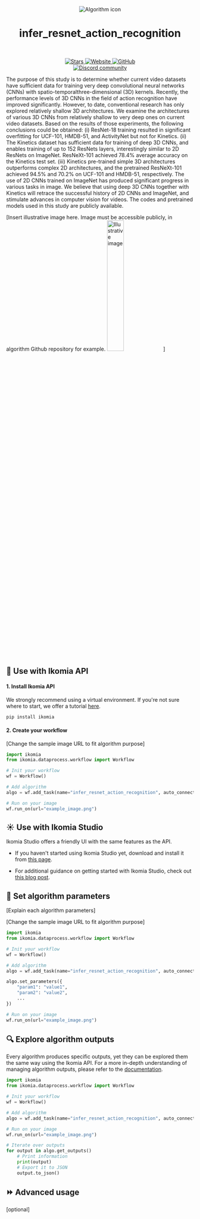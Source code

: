 <div align="center">
  <img src="https://raw.githubusercontent.com/Ikomia-hub/infer_resnet_action_recognition/main/icon/icon.png" alt="Algorithm icon">
  <h1 align="center">infer_resnet_action_recognition</h1>
</div>
<br />
<p align="center">
    <a href="https://github.com/Ikomia-hub/infer_resnet_action_recognition">
        <img alt="Stars" src="https://img.shields.io/github/stars/Ikomia-hub/infer_resnet_action_recognition">
    </a>
    <a href="https://app.ikomia.ai/hub/">
        <img alt="Website" src="https://img.shields.io/website/http/app.ikomia.ai/en.svg?down_color=red&down_message=offline&up_message=online">
    </a>
    <a href="https://github.com/Ikomia-hub/infer_resnet_action_recognition/blob/main/LICENSE.md">
        <img alt="GitHub" src="https://img.shields.io/github/license/Ikomia-hub/infer_resnet_action_recognition.svg?color=blue">
    </a>    
    <br>
    <a href="https://discord.com/invite/82Tnw9UGGc">
        <img alt="Discord community" src="https://img.shields.io/badge/Discord-white?style=social&logo=discord">
    </a> 
</p>

The purpose of this study is to determine whether current video datasets have sufficient data for training very deep convolutional neural networks (CNNs) with spatio-temporalthree-dimensional (3D) kernels. Recently, the performance levels of 3D CNNs in the field of action recognition have improved significantly. However, to date, conventional research has only explored relatively shallow  3D architectures. We examine the architectures of various 3D CNNs from relatively shallow to very deep ones on current video datasets. Based on the results of those experiments, the following conclusions could be obtained: (i) ResNet-18 training resulted in significant overfitting for UCF-101, HMDB-51, and ActivityNet but not for Kinetics. (ii) The Kinetics dataset has sufficient data for training of deep 3D CNNs, and enables training of up to 152 ResNets layers, interestingly similar to 2D ResNets on ImageNet. ResNeXt-101 achieved 78.4% average accuracy on the Kinetics test set. (iii) Kinetics pre-trained simple 3D architectures outperforms complex 2D architectures, and the pretrained ResNeXt-101 achieved 94.5% and 70.2% on UCF-101 and HMDB-51, respectively. The use of 2D CNNs trained on ImageNet has produced significant progress in various tasks in image. We believe that using deep 3D CNNs together with Kinetics will retrace the successful history of 2D CNNs and ImageNet, and stimulate advances in computer vision for videos. The codes and pretrained models used in this study are publicly available.

[Insert illustrative image here. Image must be accessible publicly, in algorithm Github repository for example.
<img src="images/illustration.png"  alt="Illustrative image" width="30%" height="30%">]

## :rocket: Use with Ikomia API

#### 1. Install Ikomia API

We strongly recommend using a virtual environment. If you're not sure where to start, we offer a tutorial [here](https://www.ikomia.ai/blog/a-step-by-step-guide-to-creating-virtual-environments-in-python).

```sh
pip install ikomia
```

#### 2. Create your workflow

[Change the sample image URL to fit algorithm purpose]

```python
import ikomia
from ikomia.dataprocess.workflow import Workflow

# Init your workflow
wf = Workflow()

# Add algorithm
algo = wf.add_task(name="infer_resnet_action_recognition", auto_connect=True)

# Run on your image  
wf.run_on(url="example_image.png")
```

## :sunny: Use with Ikomia Studio

Ikomia Studio offers a friendly UI with the same features as the API.

- If you haven't started using Ikomia Studio yet, download and install it from [this page](https://www.ikomia.ai/studio).

- For additional guidance on getting started with Ikomia Studio, check out [this blog post](https://www.ikomia.ai/blog/how-to-get-started-with-ikomia-studio).

## :pencil: Set algorithm parameters

[Explain each algorithm parameters]

[Change the sample image URL to fit algorithm purpose]

```python
import ikomia
from ikomia.dataprocess.workflow import Workflow

# Init your workflow
wf = Workflow()

# Add algorithm
algo = wf.add_task(name="infer_resnet_action_recognition", auto_connect=True)

algo.set_parameters({
    "param1": "value1",
    "param2": "value2",
    ...
})

# Run on your image  
wf.run_on(url="example_image.png")

```

## :mag: Explore algorithm outputs

Every algorithm produces specific outputs, yet they can be explored them the same way using the Ikomia API. For a more in-depth understanding of managing algorithm outputs, please refer to the [documentation](https://ikomia-dev.github.io/python-api-documentation/advanced_guide/IO_management.html).

```python
import ikomia
from ikomia.dataprocess.workflow import Workflow

# Init your workflow
wf = Workflow()

# Add algorithm
algo = wf.add_task(name="infer_resnet_action_recognition", auto_connect=True)

# Run on your image  
wf.run_on(url="example_image.png")

# Iterate over outputs
for output in algo.get_outputs()
    # Print information
    print(output)
    # Export it to JSON
    output.to_json()
```

## :fast_forward: Advanced usage 

[optional]
